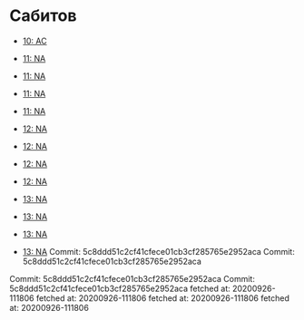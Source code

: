 # Сабитов
- [10: AC](10.md)
- [11: NA](11.md)
- [11: NA](11.md)
- [11: NA](11.md)
- [11: NA](11.md)
- [12: NA](12.md)
- [12: NA](12.md)
- [12: NA](12.md)
- [12: NA](12.md)
- [13: NA](13.md)
- [13: NA](13.md)
- [13: NA](13.md)



- [13: NA](13.md)
Commit: 5c8ddd51c2cf41cfece01cb3cf285765e2952aca
Commit: 5c8ddd51c2cf41cfece01cb3cf285765e2952aca

Commit: 5c8ddd51c2cf41cfece01cb3cf285765e2952aca
Commit: 5c8ddd51c2cf41cfece01cb3cf285765e2952aca
 fetched at: 20200926-111806
 fetched at: 20200926-111806
 fetched at: 20200926-111806
 fetched at: 20200926-111806
